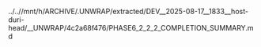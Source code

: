 ../..//mnt/h/ARCHIVE/.UNWRAP/extracted/DEV__2025-08-17__1833__host-duri-head/__UNWRAP/4c2a68f476/PHASE6_2_2_2_COMPLETION_SUMMARY.md
